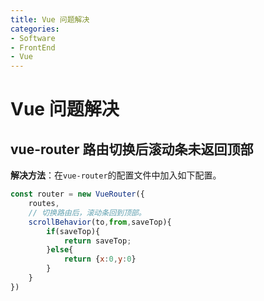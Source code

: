 ```yaml
---
title: Vue 问题解决
categories:
- Software
- FrontEnd
- Vue
---
```

# Vue 问题解决

## vue-router 路由切换后滚动条未返回顶部

**解决方法**：在`vue-router`的配置文件中加入如下配置。

```js
const router = new VueRouter({
    routes,
    // 切换路由后，滚动条回到顶部。
    scrollBehavior(to,from,saveTop){
        if(saveTop){
            return saveTop;
        }else{
            return {x:0,y:0}
        }
    }
})
```
